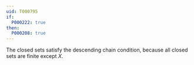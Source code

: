 ```yaml
---
uid: T000795
if:
  P000222: true
then:
  P000208: true
---
```


The closed sets satisfy the descending chain condition, because all closed sets are finite except $X$.
